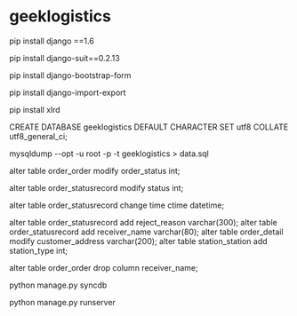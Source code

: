 # geeklogistics

pip install django ==1.6

pip install django-suit==0.2.13

pip install django-bootstrap-form 

pip install django-import-export

pip install xlrd

CREATE DATABASE geeklogistics DEFAULT CHARACTER SET utf8 COLLATE utf8_general_ci;

mysqldump --opt -u root -p -t geeklogistics > data.sql

alter table order_order modify order_status int;

alter table order_statusrecord modify status int;

alter table order_statusrecord change time ctime datetime;

alter table order_statusrecord add reject_reason varchar(300);
alter table order_statusrecord add receiver_name varchar(80);
alter table order_detail modify customer_address varchar(200);
alter table station_station add station_type int;

alter table order_order drop column receiver_name; 

python manage.py syncdb

python manage.py runserver

